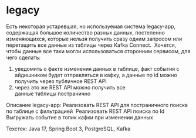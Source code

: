 # legacy
Есть некоторая устаревшая, но используемая система legacy-app, содержащая большое количество разных данных, постепенно изменяющихся,
которые нельзя получить сразу одним запросом или перетащить все данные из таблицы через Kafka Connect. 
Хочется, чтобы данные все таки могли использоваться сторонним сервисом, для чего сделать:
1) уведомить о факте изменения данных в таблице, факт события с айдишником будет отправляться в кафку, а данные по id можно получить через публичное REST API
2) через это же REST API можно получить все данные таблицы постранично

Описание legacy-app:
Реализовать REST API для постраничного поиска по таблице с фильтрацией 
Реализовать REST API поиска по Id
Выгружать событие в топик кафки при изменении данных

Техстек:
Java 17, Spring Boot 3, PostgreSQL, Kafka
